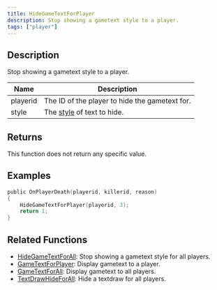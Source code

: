 ```yaml
---
title: HideGameTextForPlayer
description: Stop showing a gametext style to a player.
tags: ["player"]
---
```


<VersionWarn version='omp v1.1.0.2612' />

## Description

Stop showing a gametext style to a player.

| Name           | Description                                                       |
| -------------- | ----------------------------------------------------------------- |
| playerid       | The ID of the player to hide the gametext for.                    |
| style          | The [style](../resources/gametextstyles) of text to hide.         |

## Returns

This function does not return any specific value.

## Examples

```c
public OnPlayerDeath(playerid, killerid, reason)
{
    HideGameTextForPlayer(playerid, 3);
    return 1;
}
```

## Related Functions

- [HideGameTextForAll](HideGameTextForAll): Stop showing a gametext style for all players.
- [GameTextForPlayer](GameTextForPlayer): Display gametext to a player.
- [GameTextForAll](GameTextForAll): Display gametext to all players.
- [TextDrawHideForAll](TextDrawHideForAll): Hide a textdraw for all players.

